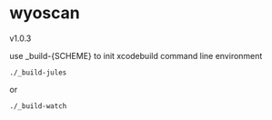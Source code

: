 # wyoscan

v1.0.3

use _build-{SCHEME} to init xcodebuild command line environment

    ./_build-jules
or

    ./_build-watch

